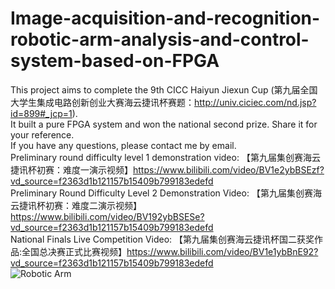 # Image-acquisition-and-recognition-robotic-arm-analysis-and-control-system-based-on-FPGA
This project aims to complete the 9th CICC Haiyun Jiexun Cup (第九届全国大学生集成电路创新创业大赛海云捷讯杯赛题：http://univ.ciciec.com/nd.jsp?id=899#_jcp=1).   
It built a pure FPGA system and won the national second prize. Share it for your reference.   
If you have any questions, please contact me by email.  
Preliminary round difficulty level 1 demonstration video: 【第九届集创赛海云捷讯杯初赛：难度一演示视频】https://www.bilibili.com/video/BV1e2ybBSEzf?vd_source=f2363d1b121157b15409b799183edefd  
Preliminary Round Difficulty Level 2 Demonstration Video: 【第九届集创赛海云捷讯杯初赛：难度二演示视频】https://www.bilibili.com/video/BV192ybBSESe?vd_source=f2363d1b121157b15409b799183edefd  
National Finals Live Competition Video: 【第九届集创赛海云捷讯杯国二获奖作品:全国总决赛正式比赛视频】https://www.bilibili.com/video/BV1e1ybBnE92?vd_source=f2363d1b121157b15409b799183edefd  
![Robotic Arm](assets/c6.png)  
